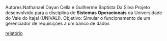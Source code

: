 Autores:Nathanael Dayan Cella e Guilherme Baptista Da Silva
Projeto desenvolvido para a disciplina de **Sistemas Operacionais** da Universidade do Vale do Itajaí (UNIVALI).
Objetivo: Simular o funcionamento de um gerenciador de requisições a um banco de dados


[relatório](Relatorio%20Do%20Sistema%20De%20Processamento.pdf)
